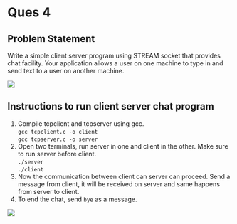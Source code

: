 # Ques 4

## Problem Statement
Write a simple client server program using STREAM socket that provides chat
facility. Your application allows a user on one machine to type in and send text
to a user on another machine.

![](https://img.shields.io/badge/Language-C-orange.svg)

## Instructions to run client server chat program

1. Compile tcpclient and tcpserver using gcc.  
`gcc tcpclient.c -o client`  
`gcc tcpserver.c -o server`
2. Open two terminals, run server in one and client in the other. Make sure to run server before client.  
`./server`  
`./client`
3. Now the communication between client can server can proceed. Send a message from client, it will be received on server and same happens from server to client.
4. To end the chat, send `bye` as a message.

![](https://ForTheBadge.com/images/badges/built-with-love.svg)
